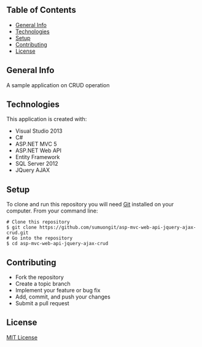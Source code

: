## Table of Contents
* [General Info](#general-info)
* [Technologies](#technologies)
* [Setup](#setup)
* [Contributing](#contributing)
* [License](#license)

## General Info
A sample application on CRUD operation 

## Technologies
This application is created with:
* Visual Studio 2013
* C# 
* ASP.NET MVC 5
* ASP.NET Web API
* Entity Framework
* SQL Server 2012
* JQuery AJAX
	
## Setup
To clone and run this repository you will need [Git](https://git-scm.com/) installed on your computer. From your command line:

```
# Clone this repository
$ git clone https://github.com/sumuongit/asp-mvc-web-api-jquery-ajax-crud.git
# Go into the repository
$ cd asp-mvc-web-api-jquery-ajax-crud
```

## Contributing
* Fork the repository
* Create a topic branch
* Implement your feature or bug fix
* Add, commit, and push your changes
* Submit a pull request

## License
[MIT License](https://github.com/sumuongit/asp-mvc-web-api-jquery-ajax-crud/blob/master/LICENSE)
